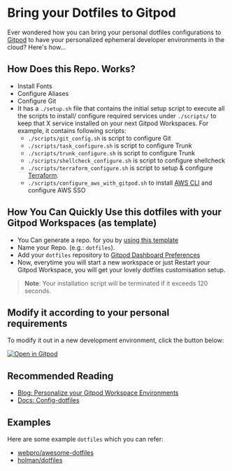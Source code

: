 # Bring your Dotfiles to Gitpod

Ever wondered how you can bring your personal dotfiles configurations to [Gitpod](https://www.gitpod.io/) to have your personalized ephemeral developer environments in the cloud? Here's how...

## How Does this Repo. Works?

- Install Fonts
- Configure Aliases
- Configure Git
- It has a `./setup.sh` file that contains the initial setup script to execute all the scripts to install/ configure required services under `./scripts/` to keep that X service installed on your next Gitpod Workspaces. For example, it contains following scripts:
  - `./scripts/git_config.sh` is script to configure Git
  - `./scripts/task_configure.sh` is script to configure Trunk
  - `./scripts/trunk_configure.sh` is script to configure Trunk
  - `./scripts/shellcheck_configure.sh` is script to configure shellcheck
  - `./scripts/terraform_configure.sh` is script to setup & configure [Terraform](https://www.terraform.io/).
  - `./scripts/configure_aws_with_gitpod.sh` to install [AWS CLI](https://aws.amazon.com/cli/) and configure AWS SSO

## How You Can Quickly Use this dotfiles with your Gitpod Workspaces (as template)

- You Can generate a repo. for you by [using this template](https://github.com/gitpod-io/demo-dotfiles/generate)
- Name your Repo. (e.g.: `dotfiles`).
- Add your `dotfiles` repository to [Gitpod Dashboard Preferences](https://gitpod.io/preferences)
- Now, everytime you will start a new workspace or just Restart your Gitpod Workspace, you will get your lovely dotfiles customisation setup.

> **Note**: Your installation script will be terminated if it exceeds 120 seconds.



## Modify it according to your personal requirements

To modify it out in a new development environment, click the button below:

[![Open in Gitpod](https://gitpod.io/button/open-in-gitpod.svg)](https://gitpod.io/#https://github.com/gitpod-io/demo-dotfiles)

## Recommended Reading

- [Blog: Personalize your Gitpod Workspace Environments](https://www.gitpod.io/blog/personalize-your-gitpod-workspace-environment)
- [Docs: Config-dotfiles](https://www.gitpod.io/docs/config-dotfiles)

## Examples

Here are some example `dotfiles` which you can refer:

- [webpro/awesome-dotfiles](https://github.com/webpro/awesome-dotfiles)
- [holman/dotfiles](https://github.com/holman/dotfiles)
